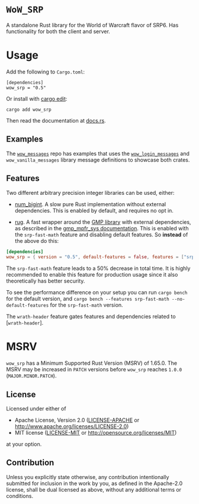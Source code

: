 # `WoW_SRP`

A standalone Rust library for the World of Warcraft flavor of SRP6.
Has functionality for both the client and server.

# Usage

Add the following to `Cargo.toml`:

```
[dependencies]
wow_srp = "0.5"
```

Or install with [cargo edit](https://crates.io/crates/cargo-edit):
```
cargo add wow_srp
```

Then read the documentation at [docs.rs](https://docs.rs/wow_srp).


## Examples

The [`wow_messages`](https://github.com/gtker/wow_messages) repo has examples that uses the
[`wow_login_messages`](https://docs.rs/wow_login_messages/latest/wow_login_messages/)
and `wow_vanilla_messages` library message definitions to showcase both crates.

## Features

Two different arbitrary precision integer libraries can be used, either:

* [num_bigint](https://crates.io/crates/num-bigint). A slow pure Rust implementation without external dependencies. This is enabled by default, and requires no opt in.

* [rug](https://crates.io/crates/rug). A fast wrapper around the [GMP library](https://gmplib.org/) with external dependencies, as described in the [gmp_mpfr_sys documentation](https://docs.rs/gmp-mpfr-sys/1.4.6/gmp_mpfr_sys/index.html#building-on-gnulinux). This is enabled with the `srp-fast-math` feature and disabling default features. So **instead** of the above do this:

```toml
[dependencies]
wow_srp = { version = "0.5", default-features = false, features = ["srp-fast-math", "wrath-header"] }
```

The `srp-fast-math` feature leads to a 50% decrease in total time. It is highly recommended to enable
this feature for production usage since it also theoretically has better security.

To see the performance difference on your setup you can run `cargo bench` for the default version,
and `cargo bench --features srp-fast-math --no-default-features` for the `srp-fast-math` version.

The `wrath-header` feature gates features and dependencies related to [`wrath-header`].

# MSRV

`wow_srp` has a Minimum Supported Rust Version (MSRV) of 1.65.0.
The MSRV may be increased in `PATCH` versions before `wow_srp` reaches `1.0.0` (`MAJOR.MINOR.PATCH`).

## License

Licensed under either of

 * Apache License, Version 2.0
   ([LICENSE-APACHE](LICENSE-APACHE) or http://www.apache.org/licenses/LICENSE-2.0)
 * MIT license
   ([LICENSE-MIT](LICENSE-MIT) or http://opensource.org/licenses/MIT)

at your option.

## Contribution

Unless you explicitly state otherwise, any contribution intentionally submitted
for inclusion in the work by you, as defined in the Apache-2.0 license, shall be
dual licensed as above, without any additional terms or conditions.

